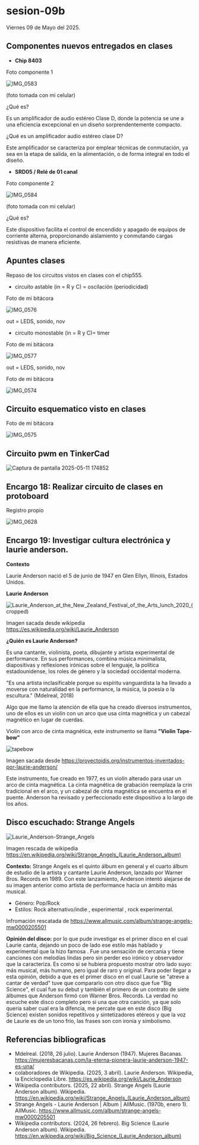 # sesion-09b

Viernes 09 de Mayo del 2025.

## Componentes nuevos entregados en clases

- **Chip 8403**

Foto componente 1 

![IMG_0583](https://github.com/user-attachments/assets/1215f913-9b06-4157-a4a4-218c0f3ac35f)

(foto tomada con mi celular)

¿Qué es?

Es un amplificador de audio estéreo Clase D, donde la potencia se une a una eficiencia excepcional en un diseño sorprendentemente compacto.

¿Qué es un amplificador audio estéreo clase D?

Este amplificador se caracteriza por emplear técnicas de conmutación, ya sea en la etapa de salida, en la alimentación, o de forma integral en todo el diseño.

- **SRD05 / Relé de 01 canal**

Foto componente 2

![IMG_0584](https://github.com/user-attachments/assets/b972fa16-ea96-40c4-afa7-877cc1864ad6)

(foto tomada con mi celular)

¿Qué es?

Este dispositivo facilita el control de encendido y apagado de equipos de corriente alterna, proporcionando aislamiento y conmutando cargas resistivas de manera eficiente.

## Apuntes clases

Repaso de los circuitos vistos en clases con el chip555.

- circuito astable (in = R y C)  = oscilación (periodicidad)

Foto de mi bitácora

![IMG_0576](https://github.com/user-attachments/assets/ff0cfead-0879-4605-9a3a-74e0f1592352)

out = LEDS, sonido, nov

- circuito monostable (in = R y C)= timer

Foto de mi bitácora

![IMG_0577](https://github.com/user-attachments/assets/0bfb70e8-e631-450a-ab8c-71ac34a006fd)

out = LEDS, sonido, nov

Foto de mi bitácora

![IMG_0574](https://github.com/user-attachments/assets/5a00032b-ae38-49d5-975b-1a76eceb0836)

## Circuito esquematico visto en clases

Foto de mi bitácora

![IMG_0575](https://github.com/user-attachments/assets/9d331a9f-307e-4d65-8afa-a3cad4ba3303)

## Circuito pwm en TinkerCad

![Captura de pantalla 2025-05-11 174852](https://github.com/user-attachments/assets/4f3c6a51-5cbe-4e61-9761-515284382c47)

## Encargo 18: Realizar circuito de clases en protoboard

Registro propio

![IMG_0628](https://github.com/user-attachments/assets/511e8693-8deb-465a-af7e-d1e7c580b3f4)

## Encargo 19: Investigar cultura electrónica y laurie anderson.

**Contexto**

Laurie Anderson nació el 5 de junio de 1947 en Glen Ellyn, Illinois, Estados Unidos.

**Laurie Anderson**

![Laurie_Anderson_at_the_New_Zealand_Festival_of_the_Arts_lunch_2020_(cropped)](https://github.com/user-attachments/assets/6620577f-4d36-4f17-983c-b91bdd3d6b63)

Imagen sacada desde wikipedia https://es.wikipedia.org/wiki/Laurie_Anderson

**¿Quién es Laurie Anderson?**

Es una cantante, violinista, poeta, dibujante y artista experimental de performance. En sus performances, combina música minimalista, diapositivas y reflexiones irónicas sobre el lenguaje, la política estadounidense, los roles de género y la sociedad occidental moderna. 

"Es una artista inclasificable porque su espíritu vanguardista la ha llevado a moverse con naturalidad en la performance, la música, la poesía o la escultura." (Mdelreal, 2018)

Algo que me llamo la atención de ella que ha creado diversos instrumentos, uno de ellos es un violín con un arco que usa cinta magnética y un cabezal magnético en lugar de cuerdas. 

Violín con arco de cinta magnética, este instrumento se llama **"Violin Tape-bow"**

![tapebow](https://github.com/user-attachments/assets/326a0387-0486-4326-ba13-49d58ec94934)

Imagen sacada desde https://proyectoidis.org/instrumentos-inventados-por-laurie-anderson/

Este instrumento, fue creado en 1977, es un violín alterado para usar un arco de cinta magnética. La cinta magnética de grabación reemplaza la crin tradicional en el arco, y un cabezal de cinta magnética se encuentra en el puente. Anderson ha revisado y perfeccionado este dispositivo a lo largo de los años.

## Disco escuchado: Strange Angels

![Laurie_Anderson-Strange_Angels](https://github.com/user-attachments/assets/840551f3-fa6e-4e81-a887-f8ea05b52660)

Imagen rescada de wikipedia https://en.wikipedia.org/wiki/Strange_Angels_(Laurie_Anderson_album)

**Contexto:** Strange Angels es el quinto álbum en general y el cuarto álbum de estudio de la artista y cantante Laurie Anderson, lanzado por Warner Bros. Records en 1989. Con este lanzamiento, Anderson intentó alejarse de su imagen anterior como artista de performance hacia un ámbito más musical. 

- Género: Pop/Rock
- Estilos: Rock alternativo/indie , experimental , rock experimental.

Infromación rescatada de https://www.allmusic.com/album/strange-angels-mw0000205501

**Opinión del disco:** por lo que pude investigar es el primer disco en el cual Laurie canta, dejando un poco de lado ese estilo más hablado y experimental que la hizo famosa . Fue una sensación de cercania y tiene canciones con melodías lindas pero sin perder eso irónico y observador que la caracteriza. Es como si se hubiera propuesto mostrar otro lado suyo: más musical, más humano, pero igual de raro y original. Para poder llegar a esta opinión, debido a que es el primer disco en el cual Laurie se "atreve a cantar de verdad" tuve que compararlo con otro disco que fue "Big Science", el cual fue su debut y también el primero de un contrato de siete álbumes que Anderson firmó con Warner Bros. Records. La verdad no escuche este disco completo pero si una que otra canción, ya que solo queria saber cual era la difencia, me percate que en este disco (Big Science) existen sonidos repetitivos y sintetizadores etéreos y que la voz de Laurie es de un tono frío, las frases son con ironía y simbolismo.


## Referencias bibliograficas

- Mdelreal. (2018, 26 julio). Laurie Anderson (1947). Mujeres Bacanas. https://mujeresbacanas.com/la-eterna-pionera-laurie-anderson-1947-es-una/
- colaboradores de Wikipedia. (2025, 3 abril). Laurie Anderson. Wikipedia, la Enciclopedia Libre. https://es.wikipedia.org/wiki/Laurie_Anderson
- Wikipedia contributors. (2025, 22 abril). Strange Angels (Laurie Anderson album). Wikipedia. https://en.wikipedia.org/wiki/Strange_Angels_(Laurie_Anderson_album)
- Strange Angels - Laurie Anderson | Album | AllMusic. (1970b, enero 1). AllMusic. https://www.allmusic.com/album/strange-angels-mw0000205501
- Wikipedia contributors. (2024, 26 febrero). Big Science (Laurie Anderson album). Wikipedia. https://en.wikipedia.org/wiki/Big_Science_(Laurie_Anderson_album)
